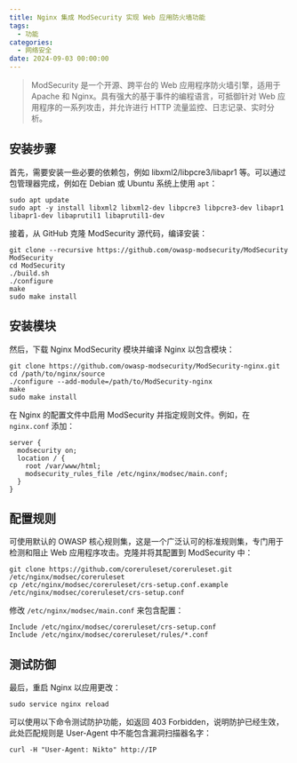 ```yaml
---
title: Nginx 集成 ModSecurity 实现 Web 应用防火墙功能
tags:
  - 功能
categories:
  - 网络安全
date: 2024-09-03 00:00:00
---
```


> ModSecurity 是一个开源、跨平台的 Web 应用程序防火墙引擎，适用于 Apache 和 Nginx。具有强大的基于事件的编程语言，可抵御针对 Web 应用程序的一系列攻击，并允许进行 HTTP 流量监控、日志记录、实时分析。

<!-- more -->

## 安装步骤

首先，需要安装一些必要的依赖包，例如 libxml2/libpcre3/libapr1 等。可以通过包管理器完成，例如在 Debian 或 Ubuntu 系统上使用 `apt`：

```
sudo apt update
sudo apt -y install libxml2 libxml2-dev libpcre3 libpcre3-dev libapr1 libapr1-dev libaprutil1 libaprutil1-dev
```

接着，从 GitHub 克隆 ModSecurity 源代码，编译安装：

```
git clone --recursive https://github.com/owasp-modsecurity/ModSecurity ModSecurity
cd ModSecurity
./build.sh
./configure
make
sudo make install
```

## 安装模块

然后，下载 Nginx ModSecurity 模块并编译 Nginx 以包含模块：

```
git clone https://github.com/owasp-modsecurity/ModSecurity-nginx.git
cd /path/to/nginx/source
./configure --add-module=/path/to/ModSecurity-nginx
make
sudo make install
```

在 Nginx 的配置文件中启用 ModSecurity 并指定规则文件。例如，在 `nginx.conf` 添加：

```
server {
  modsecurity on;
  location / {
    root /var/www/html;
    modsecurity_rules_file /etc/nginx/modsec/main.conf;
  }
}
```

## 配置规则

可使用默认的 OWASP 核心规则集，这是一个广泛认可的标准规则集，专门用于检测和阻止 Web 应用程序攻击。克隆并将其配置到 ModSecurity 中：

```
git clone https://github.com/coreruleset/coreruleset.git /etc/nginx/modsec/coreruleset
cp /etc/nginx/modsec/coreruleset/crs-setup.conf.example /etc/nginx/modsec/coreruleset/crs-setup.conf
```

修改 `/etc/nginx/modsec/main.conf` 来包含配置：

```
Include /etc/nginx/modsec/coreruleset/crs-setup.conf
Include /etc/nginx/modsec/coreruleset/rules/*.conf
```

## 测试防御

最后，重启 Nginx 以应用更改：

```
sudo service nginx reload
```

可以使用以下命令测试防护功能，如返回 403 Forbidden，说明防护已经生效，此处匹配规则是 User-Agent 中不能包含漏洞扫描器名字：

```
curl -H "User-Agent: Nikto" http://IP
```